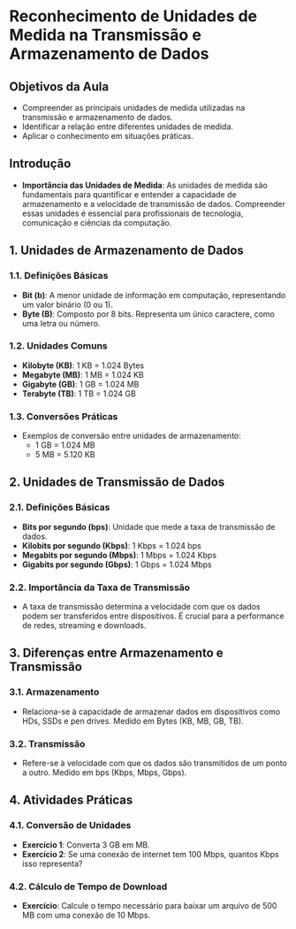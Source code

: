 # Reconhecimento de Unidades de Medida na Transmissão e Armazenamento de Dados

## Objetivos da Aula
- Compreender as principais unidades de medida utilizadas na transmissão e armazenamento de dados.
- Identificar a relação entre diferentes unidades de medida.
- Aplicar o conhecimento em situações práticas.

## Introdução
- **Importância das Unidades de Medida**: As unidades de medida são fundamentais para quantificar e entender a capacidade de armazenamento e a velocidade de transmissão de dados. Compreender essas unidades é essencial para profissionais de tecnologia, comunicação e ciências da computação.

## 1. Unidades de Armazenamento de Dados

### 1.1. Definições Básicas
- **Bit (b)**: A menor unidade de informação em computação, representando um valor binário (0 ou 1).
- **Byte (B)**: Composto por 8 bits. Representa um único caractere, como uma letra ou número.

### 1.2. Unidades Comuns
- **Kilobyte (KB)**: 1 KB = 1.024 Bytes
- **Megabyte (MB)**: 1 MB = 1.024 KB
- **Gigabyte (GB)**: 1 GB = 1.024 MB
- **Terabyte (TB)**: 1 TB = 1.024 GB

### 1.3. Conversões Práticas
- Exemplos de conversão entre unidades de armazenamento:
  - 1 GB = 1.024 MB
  - 5 MB = 5.120 KB

## 2. Unidades de Transmissão de Dados

### 2.1. Definições Básicas
- **Bits por segundo (bps)**: Unidade que mede a taxa de transmissão de dados.
- **Kilobits por segundo (Kbps)**: 1 Kbps = 1.024 bps
- **Megabits por segundo (Mbps)**: 1 Mbps = 1.024 Kbps
- **Gigabits por segundo (Gbps)**: 1 Gbps = 1.024 Mbps

### 2.2. Importância da Taxa de Transmissão
- A taxa de transmissão determina a velocidade com que os dados podem ser transferidos entre dispositivos. É crucial para a performance de redes, streaming e downloads.

## 3. Diferenças entre Armazenamento e Transmissão

### 3.1. Armazenamento
- Relaciona-se à capacidade de armazenar dados em dispositivos como HDs, SSDs e pen drives. Medido em Bytes (KB, MB, GB, TB).

### 3.2. Transmissão
- Refere-se à velocidade com que os dados são transmitidos de um ponto a outro. Medido em bps (Kbps, Mbps, Gbps).

## 4. Atividades Práticas

### 4.1. Conversão de Unidades
- **Exercício 1**: Converta 3 GB em MB.
- **Exercício 2**: Se uma conexão de internet tem 100 Mbps, quantos Kbps isso representa?

### 4.2. Cálculo de Tempo de Download
- **Exercício**: Calcule o tempo necessário para baixar um arquivo de 500 MB com uma conexão de 10 Mbps.
